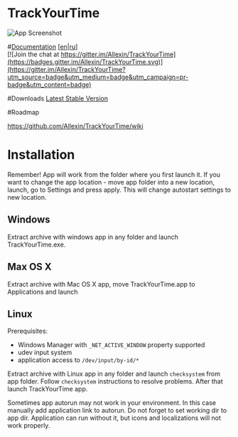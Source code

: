 # TrackYourTime 

![App Screenshot](https://habrastorage.org/files/5ff/f5a/c1e/5fff5ac1e46949c0adf6db66d6ab82c8.png)  

#[Documentation](https://github.com/Allexin/TrackYourTime/wiki/User-Manual) [[en](https://github.com/Allexin/TrackYourTime/wiki/User-Manual)|[ru](https://github.com/Allexin/TrackYourTime/wiki/%D0%A0%D1%83%D0%BA%D0%BE%D0%B2%D0%BE%D0%B4%D1%81%D1%82%D0%B2%D0%BE-%D0%BF%D0%BE%D0%BB%D1%8C%D0%B7%D0%BE%D0%B2%D0%B0%D1%82%D0%B5%D0%BB%D1%8F)]  
[![Join the chat at https://gitter.im/Allexin/TrackYourTime](https://badges.gitter.im/Allexin/TrackYourTime.svg)](https://gitter.im/Allexin/TrackYourTime?utm_source=badge&utm_medium=badge&utm_campaign=pr-badge&utm_content=badge)  

#Downloads
[Latest Stable Version](https://github.com/Allexin/TrackYourTime/releases/tag/0.9.2)

#Roadmap

https://github.com/Allexin/TrackYourTime/wiki

# Installation

Remember! App will work from the folder where you first launch it. If you want to change the app location - move app folder into a new location, launch, go to Settings and press apply. This will change autostart settings to new location.

## Windows
Extract archive with windows app in any folder and launch TrackYourTime.exe.

## Max OS X
Extract archive with Mac OS X app, move TrackYourTime.app to Applications and launch

## Linux

Prerequisites:

* Windows Manager with `_NET_ACTIVE_WINDOW` property supported
* udev input system
* application access to `/dev/input/by-id/*`

Extract archive with Linux app in any folder and launch `checksystem` from app folder. Follow `checksystem` instructions to resolve problems. After that launch TrackYourTime app.

Sometimes app autorun may not work in your environment. In this case manually add application link to autorun. Do not forget to set working dir to app dir. Application can run without it, but icons and localizations will not work properly.
